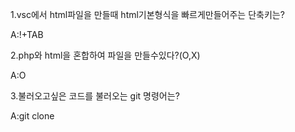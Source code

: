 1.vsc에서 html파일을 만들때 html기본형식을 빠르게만들어주는 단축키는?

A:!+TAB

2.php와 html을 혼합하여 파일을 만들수있다?(O,X)

A:O

3.불러오고싶은 코드를 불러오는 git 명령어는?

A:git clone